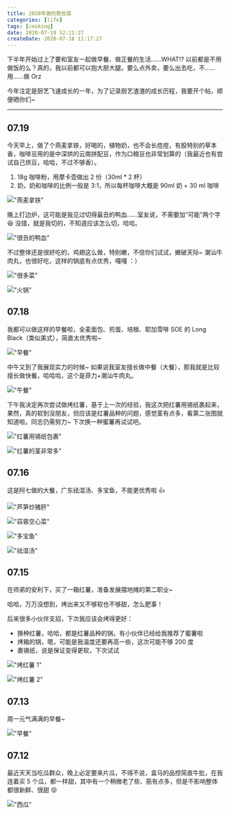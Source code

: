 ```yaml
---
title: 2020年做的那些菜
categories: [life]
tags: [cooking]
date: 2020-07-19 12:11:27
createDate: 2020-07-18 11:17:27
---
```


下半年开始过上了要和室友一起做早餐、做正餐的生活……WHAT!? 以前都是不用做饭的么？真的，我以前都可以抱大厨大腿，要么点外卖，要么出去吃，不……用……做 Orz

今年注定是厨艺飞速成长的一年，为了记录厨艺渣渣的成长历程，我要开个帖，顺便晒你们~

---

## 07.19

今天早上，做了个燕麦拿铁，好喝的，植物奶，也不会长痘痘，有股特别的草本香，咖啡豆用的是中深烘的云南拼配豆，作为口粮豆也非常划算的（我最近也有尝试自己烘豆，哈哈，不过不够香）。

1. 18g 咖啡粉，用摩卡壶做出 2 份（30ml \* 2 杯）
2. 奶，奶和咖啡的比例一般是 3:1，所以每杯咖啡大概是 90ml 奶 + 30 ml 咖啡

!["燕麦拿铁"](https://static.wuyuying.com/meal-2020/0719-1.jpg)

晚上打边炉，这可能是我见过切得最丑的鸭血……室友说，不需要加“可能”两个字 😆 没错，就是我切的，不知道应该怎么切，哈哈。

!["很丑的鸭血"](https://static.wuyuying.com/meal-2020/0719-2.jpg)

不过整体还是很好吃的，鸡翅这么做，特别嫩，不信你们试试，嫩破天际~ 潮汕牛肉丸，也很好吃，这样的锅底有点优秀，嘎嘎 ：）

!["很多菜"](https://static.wuyuying.com/meal-2020/0719-3.jpg)

!["火锅"](https://static.wuyuying.com/meal-2020/0719-4.jpg)

## 07.18

我都可以做这样的早餐啦，全麦面包、煎蛋、培根、耶加雪啡 SOE 的 Long Black（类似美式），简直太优秀啦~

!["早餐"](https://static.wuyuying.com/meal-2020/0718.jpg)

中午又到了我展现实力的时候~ 如果说我室友擅长做中餐（大餐），那我就是比较擅长做快餐，哈哈哈，这个是菲力+潮汕牛肉丸。

!["午餐"](https://static.wuyuying.com/meal-2020/0718-2.JPG)

下午我决定再次尝试做烤红薯，基于上一次的经验，我这次把红薯用锡纸裹起来，果然，真的软到没朋友，但应该是红薯品种的问题，感觉茎有点多，看第二张图就知道啦。同志仍需努力~ 下次换一种蜜薯再试试吧。

!["红薯用锡纸包裹"](https://static.wuyuying.com/meal-2020/0718-3.jpg)

!["红薯的茎非常多"](https://static.wuyuying.com/meal-2020/0718-4.jpg)

## 07.16

这是阿七做的大餐，广东祛湿汤、多宝鱼，不能更优秀啦 👍

!["芦笋炒猪肝"](https://static.wuyuying.com/meal-2020/0716-1.jpg)

!["蒜蓉空心菜"](https://static.wuyuying.com/meal-2020/0716-2.jpg)

!["多宝鱼"](https://static.wuyuying.com/meal-2020/0716-3.jpg)

!["祛湿汤"](https://static.wuyuying.com/meal-2020/0716-4.jpg)

## 07.15

在师弟的安利下，买了一箱红薯，准备发展摆地摊的第二职业~

哈哈，万万没想到，烤出来又不够软也不够甜，怎么肥事！

后来很多小伙伴支招，下次我应该会烤得更好：

- 换种红薯，哈哈，都是红薯品种的锅，有小伙伴已经给我推荐了蜜薯啦
- 烤箱的锅，嗯，可能是我温度还要再高一些，这次可能不够 200 度
- 裹锡纸，说是保证变得更软，下次试试

!["烤红薯 1"](https://static.wuyuying.com/meal-2020/0715-1.jpg)

!["烤红薯 2"](https://static.wuyuying.com/meal-2020/0715-2.jpg)

## 07.13

周一元气满满的早餐~

!["早餐"](https://static.wuyuying.com/meal-2020/0713.jpg)

## 07.12

最近天天当吃瓜群众，晚上必定要来片瓜，不得不说，盒马的品控简直牛批，在我连着买 5 个瓜，都一样甜，其中有一个稍微老了些、筋有点多，但是不影响整体都很新鲜、很甜 😝

!["西瓜"](https://static.wuyuying.com/meal-2020/0712.jpg)
